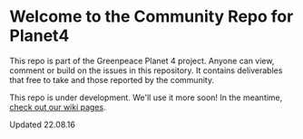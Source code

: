 # Welcome to the Community Repo for Planet4
This repo is part of the Greenpeace Planet 4 project. Anyone can view, comment or build on the issues in this repository. It contains deliverables that free to take and those reported by the community.

This repo is under development. We'll use it more soon! In the meantime, [check out our wiki pages](http://wiki.greenpeace.org/Planet4).

Updated 22.08.16
